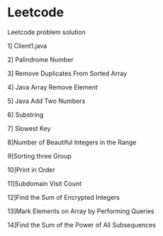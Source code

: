 # Leetcode
Leetcode problem solution
 
1] Client1.java 
 
2] Palindrome Number

3] Remove Duplicates From Sorted Array 
 
4] Java Array Remove Element    
  
5] Java Add Two Numbers 
 
6] Substring

7] Slowest Key 

8]Number of Beautiful Integers in the Range

9]Sorting three Group

10]Print in Order

11]Subdomain Visit Count

12]Find the Sum of Encrypted Integers

13]Mark Elements on Array by Performing Queries

14]Find the Sum of the Power of All Subsequences
